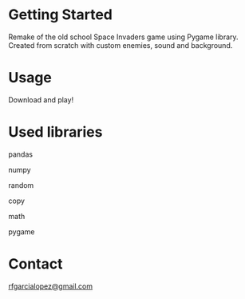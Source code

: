 # Getting Started
Remake of the old school Space Invaders game using Pygame library.
Created from scratch with custom enemies, sound and background.

# Usage
Download and play!

# Used libraries
pandas

numpy

random

copy

math

pygame

# Contact
rfgarcialopez@gmail.com
